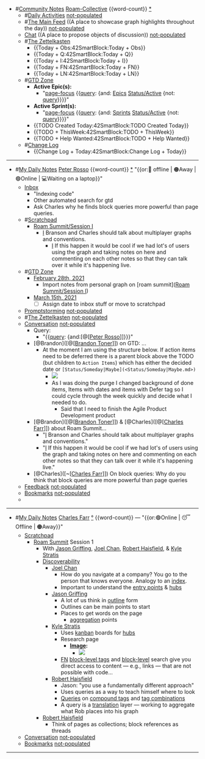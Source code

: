 - #[Community Notes](<Community Notes.md>) [Roam-Collective](<Roam-Collective.md>) {{word-count}} [*]([rc](<rc.md>)) 
    - #[Daily Activities](<Daily Activities.md>) [not-populated](<not-populated.md>)
    - #[The Main Feed](<The Main Feed.md>) ((A place to showcase graph highlights throughout the day)) [not-populated](<not-populated.md>) 
    - [Chat](<Chat.md>) ((A place to propose objects of discussion)) [not-populated](<not-populated.md>)
    - #[The Zettelkasten](<The Zettelkasten.md>)
        - {{Today + Obs:42SmartBlock:Today + Obs}}
        - {{Today + Q:42SmartBlock:Today + Q}}
        - {{Today + I:42SmartBlock:Today + I}}
        - {{Today + FN:42SmartBlock:Today + FN}}
        - {{Today + LN:42SmartBlock:Today + LN}}
    - #[GTD Zone](<GTD Zone.md>) 
        - **Active Epic(s):**
            - "[page-focus](<page-focus.md>) {{[query](<query.md>): {and: [Epics](<Epics.md>) [Status/Active](<Status/Active.md>) {not: [query](<query.md>)}}}}"
        - **Active Sprint(s):**
            - "[page-focus](<page-focus.md>) {{[query](<query.md>): {and: [Sprints](<Sprints.md>) [Status/Active](<Status/Active.md>) {not: [query](<query.md>)}}}}"
        - {{TODO Created Today:42SmartBlock:TODO Created Today}}
        - {{TODO + ThisWeek:42SmartBlock:TODO + ThisWeek}}
        - {{TODO + Help Wanted:42SmartBlock:TODO + Help Wanted}}
    - #[Change Log](<Change Log.md>)
        - {{Change Log + Today:42SmartBlock:Change Log + Today}}
- ---
- #[My Daily Notes](<My Daily Notes.md>) [Peter Rosso](<Peter Rosso.md>) {{word-count}} [*]([ptr](<ptr.md>))   "{{or:🚫 offline | 🟠Away | 🟢Online | 💻Waiting on a laptop}}"
    - [Inbox](<Inbox.md>)
        - "Indexing code"
        - Other automated search for gtd
        - Ask Charles why he finds block queries more powerful than page queries.
    - #[Scratchpad](<Scratchpad.md>) 
        - [Roam Summit/Session I](<Roam Summit/Session I.md>)
            - [I](<I.md>) Branson and Charles should talk about multiplayer graphs and conventions.
                - [I](<I.md>) If this happen it would be cool if we had lot's of users using the graph and taking notes on here and commenting on each other notes so that they can talk over it while it's happening live.
    - #[GTD Zone](<GTD Zone.md>)
        - [February 28th, 2021](<February 28th, 2021.md>)
            - Import notes from personal graph on [roam summit]([Roam Summit/Session I](<Roam Summit/Session I.md>))
        - [March 15th, 2021](<March 15th, 2021.md>)
            - [ ] Assign date to inbox stuff or move to scratchpad
    - [Promptstorming](<Promptstorming.md>) [not-populated](<not-populated.md>)
    - #[The Zettelkasten](<The Zettelkasten.md>) [not-populated](<not-populated.md>)
    - [Conversation](<Conversation.md>) [not-populated](<not-populated.md>)
        - Query:
            - "{{[query](<query.md>): {and:[@[[Peter Rosso](<@[[Peter Rosso.md>)]]}}}"
        - [@Brandon]([@[[Brandon Toner](<@[[Brandon Toner.md>)]]) on GTD: ...
            - At the moment I am using the structure below. If action items need to be deferred there is a parent block above the TODO (but children to `Action Items`) which has either the decided date or `[Status/Someday|Maybe](<Status/Someday|Maybe.md>)`
                - ![](https://firebasestorage.googleapis.com/v0/b/firescript-577a2.appspot.com/o/imgs%2Fapp%2FRoam-Collective%2Fk3J4rq3NG0.png?alt=media&token=11b73370-cf99-4702-a413-985f2f760aa3)
                -  As I was doing the purge I changed background of done items, Items with dates and items with Defer tag so I could cycle through the week quickly and decide what I needed to do.
                    - Said that I need to finish the Agile Product Development product
        - [@Brandon]([@[[Brandon Toner](<@[[Brandon Toner.md>)]]) & [@Charles]([@[[Charles Farr](<@[[Charles Farr.md>)]]) about Roam Summit...
            - "[I](<I.md>) Branson and Charles should talk about multiplayer graphs and conventions."
            - "[I](<I.md>) If this happen it would be cool if we had lot's of users using the graph and taking notes on here and commenting on each other notes so that they can talk over it while it's happening live."
        - [@Charles]([~[[Charles Farr](<~[[Charles Farr.md>)]]) On block queries: Why do you think that block queries are more powerful than page queries
    - [Feedback](<Feedback.md>)  [not-populated](<not-populated.md>)
    - [Bookmarks](<Bookmarks.md>) [not-populated](<not-populated.md>)
    - 
- ---
- #[My Daily Notes](<My Daily Notes.md>) [Charles Farr](<Charles Farr.md>) [°]([csf](<csf.md>)) {{word-count}} — "{{or:🟢Online | 😴 Offline | 🟠Away}}"
    - [Scratchpad](<Scratchpad.md>)
        - [Roam Summit](<Roam Summit.md>) Session 1
            - With [Jason Griffing](<Jason Griffing.md>), [Joel Chan](<Joel Chan.md>), [Robert Haisfield](<Robert Haisfield.md>), & [Kyle Stratis](<Kyle Stratis.md>)
            - [Discoverability]([discoverability](<discoverability.md>))
                - [Joel Chan](<Joel Chan.md>)
                    - How do you navigate at a company? You go to the person that knows everyone. Analogy to an [index](<index.md>).
                    - Important to understand the [entry points](<entry points.md>) & [hubs](<hubs.md>)
                - [Jason Griffing](<Jason Griffing.md>)
                    - A lot of us think in [outline](<outline.md>) form
                    - Outlines can be main points to start
                    - Places to get words on the page
                        - [aggregation](<aggregation.md>) points
                - [Kyle Stratis](<Kyle Stratis.md>)
                    - Uses [kanban](<kanban.md>) boards for [hubs](<hubs.md>)
                    - Research page
                        - **[Image](<Image.md>):**
                            - ![](https://firebasestorage.googleapis.com/v0/b/firescript-577a2.appspot.com/o/imgs%2Fapp%2FRoam-Collective%2FxHg7Lyx2cf.png?alt=media&token=afe78ab8-1132-4b3c-b69e-8258b3af37cf)
                    - [FN](<FN.md>) [block-level tags](<block-level tags.md>) and [block-level](<block-level.md>) search give you direct access to content — e.g., links — that are not possible with code...
                - [Robert Haisfield](<Robert Haisfield.md>)
                    - Jason: "you use a fundamentally different approach"
                    - Uses queries as a way to teach himself where to look
                    - [Queries]([querying](<querying.md>)) on [compound tags](<compound tags.md>) and [tag combinations](<tag combinations.md>)
                    - A query is a [translation](<translation.md>) layer — working to aggregate what Rob places into his graph
            - [Robert Haisfield](<Robert Haisfield.md>)
                - Think of pages as collections; block references as threads
    - [Conversation](<Conversation.md>) [not-populated](<not-populated.md>)
    - [Bookmarks](<Bookmarks.md>) [not-populated](<not-populated.md>)
- ---
